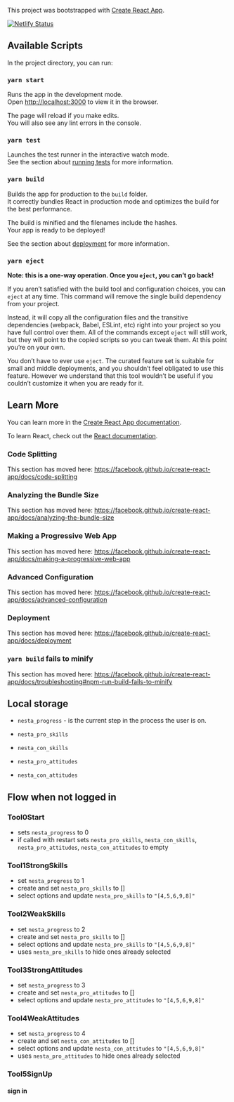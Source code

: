 This project was bootstrapped with [Create React App](https://github.com/facebook/create-react-app).

[![Netlify Status](https://api.netlify.com/api/v1/badges/b24a1f1e-19c1-43aa-973d-75961888f47e/deploy-status)](https://app.netlify.com/sites/states-of-change/deploys)


## Available Scripts

In the project directory, you can run:

### `yarn start`

Runs the app in the development mode.<br />
Open [http://localhost:3000](http://localhost:3000) to view it in the browser.

The page will reload if you make edits.<br />
You will also see any lint errors in the console.

### `yarn test`

Launches the test runner in the interactive watch mode.<br />
See the section about [running tests](https://facebook.github.io/create-react-app/docs/running-tests) for more information.

### `yarn build`

Builds the app for production to the `build` folder.<br />
It correctly bundles React in production mode and optimizes the build for the best performance.

The build is minified and the filenames include the hashes.<br />
Your app is ready to be deployed!

See the section about [deployment](https://facebook.github.io/create-react-app/docs/deployment) for more information.

### `yarn eject`

**Note: this is a one-way operation. Once you `eject`, you can’t go back!**

If you aren’t satisfied with the build tool and configuration choices, you can `eject` at any time. This command will remove the single build dependency from your project.

Instead, it will copy all the configuration files and the transitive dependencies (webpack, Babel, ESLint, etc) right into your project so you have full control over them. All of the commands except `eject` will still work, but they will point to the copied scripts so you can tweak them. At this point you’re on your own.

You don’t have to ever use `eject`. The curated feature set is suitable for small and middle deployments, and you shouldn’t feel obligated to use this feature. However we understand that this tool wouldn’t be useful if you couldn’t customize it when you are ready for it.

## Learn More

You can learn more in the [Create React App documentation](https://facebook.github.io/create-react-app/docs/getting-started).

To learn React, check out the [React documentation](https://reactjs.org/).

### Code Splitting

This section has moved here: https://facebook.github.io/create-react-app/docs/code-splitting

### Analyzing the Bundle Size

This section has moved here: https://facebook.github.io/create-react-app/docs/analyzing-the-bundle-size

### Making a Progressive Web App

This section has moved here: https://facebook.github.io/create-react-app/docs/making-a-progressive-web-app

### Advanced Configuration

This section has moved here: https://facebook.github.io/create-react-app/docs/advanced-configuration

### Deployment

This section has moved here: https://facebook.github.io/create-react-app/docs/deployment

### `yarn build` fails to minify

This section has moved here: https://facebook.github.io/create-react-app/docs/troubleshooting#npm-run-build-fails-to-minify



## Local storage

* `nesta_progress` - is the current step in the process the user is on.

* `nesta_pro_skills`
* `nesta_con_skills`
* `nesta_pro_attitudes`
* `nesta_con_attitudes`


## Flow when not logged in

### Tool0Start
- sets `nesta_progress` to 0
- if called with restart sets `nesta_pro_skills`, `nesta_con_skills`, `nesta_pro_attitudes`, `nesta_con_attitudes` to empty

### Tool1StrongSkills

- set `nesta_progress` to 1
- create and set `nesta_pro_skills` to []
- select options and update `nesta_pro_skills` to `"[4,5,6,9,8]"`

### Tool2WeakSkills

- set `nesta_progress` to 2
- create and set `nesta_pro_skills` to []
- select options and update `nesta_pro_skills` to `"[4,5,6,9,8]"`
- uses `nesta_pro_skills` to hide ones already selected

### Tool3StrongAttitudes

- set `nesta_progress` to 3
- create and set `nesta_pro_attitudes` to []
- select options and update `nesta_pro_attitudes` to `"[4,5,6,9,8]"`

### Tool4WeakAttitudes

- set `nesta_progress` to 4
- create and set `nesta_con_attitudes` to []
- select options and update `nesta_con_attitudes` to `"[4,5,6,9,8]"`
- uses `nesta_pro_attitudes` to hide ones already selected

### Tool5SignUp

#### sign in

